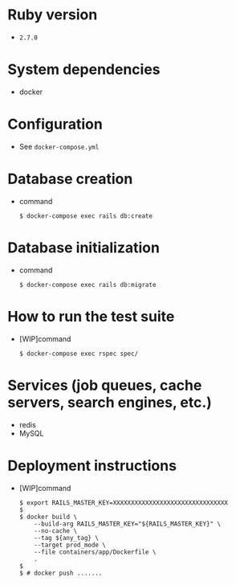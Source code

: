 # Ruby version

* `2.7.0`

# System dependencies

* docker

# Configuration

* See `docker-compose.yml`

# Database creation

* command

    ``` shell
    $ docker-compose exec rails db:create
    ```

# Database initialization

* command

    ``` shell
    $ docker-compose exec rails db:migrate
    ```

# How to run the test suite

* [WIP]command

    ``` shell
    $ docker-compose exec rspec spec/
    ```

# Services (job queues, cache servers, search engines, etc.)

* redis
* MySQL

# Deployment instructions

* [WIP]command

    ``` shell
    $ export RAILS_MASTER_KEY=XXXXXXXXXXXXXXXXXXXXXXXXXXXXXXXX
    $ 
    $ docker build \
        --build-arg RAILS_MASTER_KEY="${RAILS_MASTER_KEY}" \
        --no-cache \
        --tag ${any_tag} \
        --target prod_mode \
        --file containers/app/Dockerfile \
        .
    $ 
    $ # docker push .......
    ```

